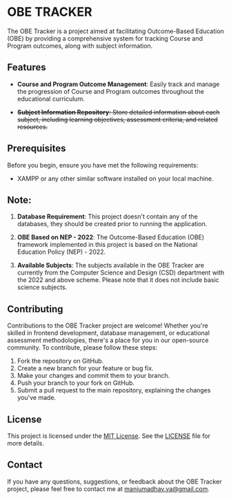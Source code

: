 # OBE TRACKER

The OBE Tracker is a project aimed at facilitating Outcome-Based Education (OBE) by providing a comprehensive system for tracking Course and Program outcomes, along with subject information.



## Features

- **Course and Program Outcome Management**: Easily track and manage the progression of Course and Program outcomes throughout the educational curriculum.
  
- ~~**Subject Information Repository**: Store detailed information about each subject, including learning objectives, assessment criteria, and related resources.~~

## Prerequisites

Before you begin, ensure you have met the following requirements:

- XAMPP or any other similar software installed on your local machine.

## Note:

1. **Database Requirement**: This project doesn't contain any of the databases, they should be created prior to running the application.

2. **OBE Based on NEP - 2022**: The Outcome-Based Education (OBE) framework implemented in this project is based on the National Education Policy (NEP) - 2022.

3. **Available Subjects**: The subjects available in the OBE Tracker are currently from the Computer Science and Design (CSD) department with the 2022 and above scheme. Please note that it does not include basic science subjects.

## Contributing

Contributions to the OBE Tracker project are welcome! Whether you're skilled in frontend development, database management, or educational assessment methodologies, there's a place for you in our open-source community. To contribute, please follow these steps:

1. Fork the repository on GitHub.
2. Create a new branch for your feature or bug fix.
3. Make your changes and commit them to your branch.
4. Push your branch to your fork on GitHub.
5. Submit a pull request to the main repository, explaining the changes you've made.

## License

This project is licensed under the [MIT License](LICENSE.md). See the [LICENSE](LICENSE.md) file for more details.

## Contact

If you have any questions, suggestions, or feedback about the OBE Tracker project, please feel free to contact me at [manjumadhav.va@gmail.com](mailto:manjumadhav.va@gmail.com).
